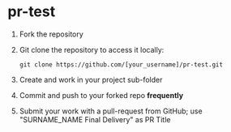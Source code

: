 # pr-test

1. Fork the repository
2. Git clone the repository to access it locally:

    `git clone https://github.com/[your_username]/pr-test.git`
3. Create and work in your project sub-folder
4. Commit and push to your forked repo **frequently**
5. Submit your work with a pull-request from GitHub; use "SURNAME_NAME Final Delivery" as PR Title

